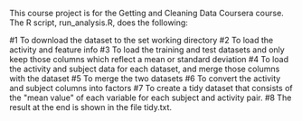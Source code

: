 This course project is for the Getting and Cleaning Data Coursera course. The R script, run_analysis.R, does the following:

#1 To download the dataset to the set working directory
#2 To load the activity and feature info
#3 To load the training and test datasets and only keep those columns which reflect a mean or standard deviation
#4 To load the activity and subject data for each dataset, and merge those columns with the dataset
#5 To merge the two datasets
#6 To convert the activity and subject columns into factors
#7 To create a tidy dataset that consists of the "mean value" of each variable for each subject and activity pair.
#8 The result at the end is shown in the file tidy.txt.
